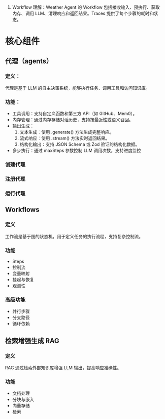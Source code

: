 1. Workflow 理解：Weather Agent 的 Workflow 包括接收输入、预执行、获取内存、调用 LLM、清理响应和返回结果。Traces 提供了每个步骤的耗时和状态。

# 核心组件
## 代理（agents）
### 定义：
代理是基于 LLM 的自主决策系统，能够执行任务、调用工具和访问知识库。
### 功能：
* 工具调用：支持自定义函数和第三方 API（如 GitHub、Mem0）。
* 内存管理：通过内存存储对话历史，支持按最近性或语义召回。
* 输出生成：
    1. 文本生成：使用 .generate() 方法生成完整响应。
    2. 流式响应：使用 .stream() 方法实时返回结果。
    3. 结构化输出：支持 JSON Schema 或 Zod 验证的结构化数据。
* 多步执行：通过 maxSteps 参数控制 LLM 调用次数，支持进度监控

### 创建代理
### 注册代理
### 运行代理

## Workflows
### 定义
工作流是基于图的状态机，用于定义任务的执行流程，支持复杂控制流。

### 功能
* Steps
* 控制流
* 变量映射
* 挂起与恢复
* 观测性
### 高级功能
* 并行步骤
* 分支路径
* 循环依赖

## 检索增强生成 RAG
### 定义
RAG 通过检索外部知识库增强 LLM 输出，提高响应准确性。

### 功能
* 文档处理
* 分块与嵌入
* 向量存储
* 检索